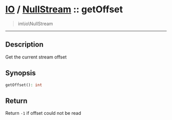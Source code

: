 # [IO](IO.md) / [NullStream](IO-NullStream.md) :: getOffset
 > im\io\NullStream
____

## Description
Get the current stream offset

## Synopsis
```php
getOffset(): int
```

## Return
Return `-1` if offset could not be read
